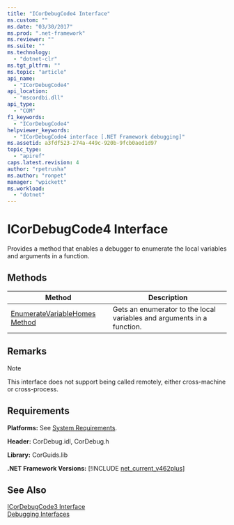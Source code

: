 ```yaml
---
title: "ICorDebugCode4 Interface"
ms.custom: ""
ms.date: "03/30/2017"
ms.prod: ".net-framework"
ms.reviewer: ""
ms.suite: ""
ms.technology: 
  - "dotnet-clr"
ms.tgt_pltfrm: ""
ms.topic: "article"
api_name: 
  - "ICorDebugCode4"
api_location: 
  - "mscordbi.dll"
api_type: 
  - "COM"
f1_keywords: 
  - "ICorDebugCode4"
helpviewer_keywords: 
  - "ICorDebugCode4 interface [.NET Framework debugging]"
ms.assetid: a3fdf523-274a-449c-920b-9fcb0aed1d97
topic_type: 
  - "apiref"
caps.latest.revision: 4
author: "rpetrusha"
ms.author: "ronpet"
manager: "wpickett"
ms.workload: 
  - "dotnet"
---
```

# ICorDebugCode4 Interface
Provides a method that enables a debugger to enumerate the local variables and arguments in a function.  
  
## Methods  
  
|Method|Description|  
|------------|-----------------|  
|[EnumerateVariableHomes Method](../../../../docs/framework/unmanaged-api/debugging/icordebugcode4-enumeratevariablehomes-method.md)|Gets an enumerator to the local variables and arguments in a function.|  
  
## Remarks  
  
> [!NOTE]
>  This interface does not support being called remotely, either cross-machine or cross-process.  
  
## Requirements  
 **Platforms:** See [System Requirements](../../../../docs/framework/get-started/system-requirements.md).  
  
 **Header:** CorDebug.idl, CorDebug.h  
  
 **Library:** CorGuids.lib  
  
 **.NET Framework Versions:** [!INCLUDE [net_current_v462plus](../../../../includes/net-current-v462plus-md.md)]  
  
## See Also  
    
    
 [ICorDebugCode3 Interface](../../../../docs/framework/unmanaged-api/debugging/icordebugcode3-interface.md)  
 [Debugging Interfaces](../../../../docs/framework/unmanaged-api/debugging/debugging-interfaces.md)
